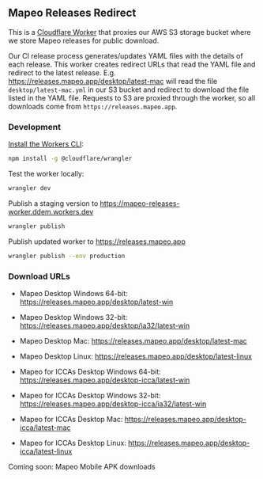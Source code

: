 ## Mapeo Releases Redirect

This is a [Cloudflare Worker](https://developers.cloudflare.com/workers/) that
proxies our AWS S3 storage bucket where we store Mapeo releases for public
download.

Our CI release process generates/updates YAML files with the details of each release. This worker creates redirect URLs that read the YAML file and redirect to the latest release. E.g. https://releases.mapeo.app/desktop/latest-mac will read the file `desktop/latest-mac.yml` in our S3 bucket and redirect to download the file listed in the YAML file. Requests to S3 are proxied through the worker, so all downloads come from `https://releases.mapeo.app`.

### Development

[Install the Workers CLI](https://developers.cloudflare.com/workers/get-started/guide#2-install-the-workers-cli):

```sh
npm install -g @cloudflare/wrangler
```

Test the worker locally:

```sh
wrangler dev
```

Publish a staging version to https://mapeo-releases-worker.ddem.workers.dev

```sh
wrangler publish
```

Publish updated worker to https://releases.mapeo.app

```sh
wrangler publish --env production
```

### Download URLs

- Mapeo Desktop Windows 64-bit: https://releases.mapeo.app/desktop/latest-win
- Mapeo Desktop Windows 32-bit: https://releases.mapeo.app/desktop/ia32/latest-win
- Mapeo Desktop Mac: https://releases.mapeo.app/desktop/latest-mac
- Mapeo Desktop Linux: https://releases.mapeo.app/desktop/latest-linux

- Mapeo for ICCAs Desktop Windows 64-bit: https://releases.mapeo.app/desktop-icca/latest-win
- Mapeo for ICCAs Desktop Windows 32-bit: https://releases.mapeo.app/desktop-icca/ia32/latest-win
- Mapeo for ICCAs Desktop Mac: https://releases.mapeo.app/desktop-icca/latest-mac
- Mapeo for ICCAs Desktop Linux: https://releases.mapeo.app/desktop-icca/latest-linux

Coming soon: Mapeo Mobile APK downloads
